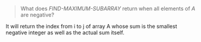> What does *FIND-MAXIMUM-SUBARRAY* return when all elements of $A$ are
> negative?

It will return the index from i to j of array A whose sum is the smallest negative integer as well as the actual sum itself.
